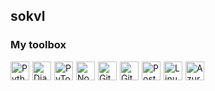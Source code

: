 ## sokvl
### My toolbox

<img align="left" alt="Python" width="30px" style="padding-right:2px;" src="https://cdn.jsdelivr.net/gh/devicons/devicon@latest/icons/python/python-original.svg"/>
<img align="left" alt="Django" width="30px" style="padding-right:2px;" src="https://cdn.jsdelivr.net/gh/devicons/devicon@latest/icons/django/django-plain.svg" />
<img align="left" alt="PyTorch" width="30px" style="padding-right:2px;" src="https://cdn.jsdelivr.net/gh/devicons/devicon@latest/icons/pytorch/pytorch-original.svg" />
<img align="left" alt="NodeJS" width="30px" style="padding-right:2px;" src="https://cdn.jsdelivr.net/gh/devicons/devicon@latest/icons/nodejs/nodejs-original-wordmark.svg" />
<img align="left" alt="Git" width="30px" style="padding-right:2px;" src="https://cdn.jsdelivr.net/gh/devicons/devicon/icons/git/git-original.svg" />
<img align="left" alt="GitHub" width="30px" style="padding-right:2px;" src="https://cdn.jsdelivr.net/gh/devicons/devicon/icons/github/github-original.svg" />
<img align="left" alt="PostgreSQL" width="30px" style="padding-right:2px;" src="https://cdn.jsdelivr.net/gh/devicons/devicon@latest/icons/postgresql/postgresql-original.svg" />
<img align="left" alt="Linux" width="30px" style="padding-right:2px;" src="https://cdn.jsdelivr.net/gh/devicons/devicon/icons/linux/linux-original.svg" />
<img align="left" alt="Azure" width="30px" style="padding-right:2px;"src="https://cdn.jsdelivr.net/gh/devicons/devicon@latest/icons/azure/azure-original.svg" />

